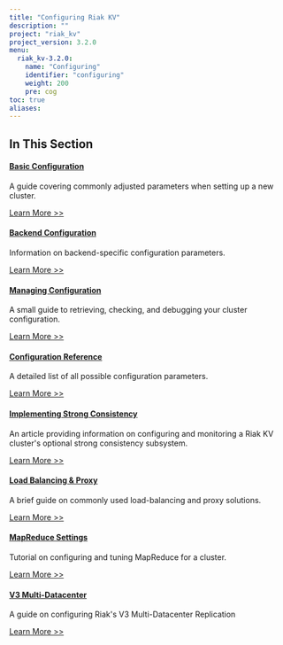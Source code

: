 ```yaml
---
title: "Configuring Riak KV"
description: ""
project: "riak_kv"
project_version: 3.2.0
menu:
  riak_kv-3.2.0:
    name: "Configuring"
    identifier: "configuring"
    weight: 200
    pre: cog
toc: true
aliases:
---
```


[config basic]: ../configuring/basic
[config backend]: ../configuring/backend
[config manage]: ../configuring/managing
[config reference]: ../configuring/reference
[config strong consistency]: ../configuring/strong-consistency
[config load balance]: ../configuring/load-balancing-proxy
[config mapreduce]: ../configuring/mapreduce
[config v3 mdc]: ../configuring/v3-multi-datacenter
[config v2 mdc]: ../configuring/v2-multi-datacenter

## In This Section

#### [Basic Configuration][config basic]

A guide covering commonly adjusted parameters when setting up a new cluster.

[Learn More >>][config basic]

#### [Backend Configuration][config backend]

Information on backend-specific configuration parameters.

[Learn More >>][config backend]

#### [Managing Configuration][config manage]

A small guide to retrieving, checking, and debugging your cluster configuration.

[Learn More >>][config manage]

#### [Configuration Reference][config reference]

A detailed list of all possible configuration parameters.

[Learn More >>][config reference]

#### [Implementing Strong Consistency][config strong consistency]

An article providing information on configuring and monitoring a Riak KV
cluster's optional strong consistency subsystem.

[Learn More >>][config strong consistency]

#### [Load Balancing & Proxy][config load balance]

A brief guide on commonly used load-balancing and proxy solutions.

[Learn More >>][config load balance]

#### [MapReduce Settings][config mapreduce]

Tutorial on configuring and tuning MapReduce for a cluster.

[Learn More >>][config mapreduce]

#### [V3 Multi-Datacenter][config v3 mdc]

A guide on configuring Riak's V3 Multi-Datacenter Replication

[Learn More >>][config v3 mdc]

